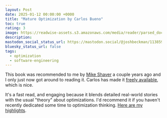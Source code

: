```yaml
---
layout: Post
date: 2025-01-12 00:00:00 +0000
title: "Mature Optimization by Carlos Bueno"
toc: true
rating: 3
image: https://readwise-assets.s3.amazonaws.com/media/reader/parsed_document_assets/30288561/cover-image-cover-image_VChJuiA.jpg
description: 
mastodon_social_status_url: https://mastodon.social/@joshbeckman/113859051257481945
bluesky_status_url: false
tags:
  - optimization
  - software-engineering
---
```



This book was recommended to me by [Mike Shaver](https://github.com/shaver) a couple years ago and I only just now got around to reading  it. Carlos has made it [freely available](https://carlos.bueno.org/optimization/), which is nice.

It's a fast read, and engaging because it blends detailed real-world stories with the usual "theory" about optimizations. I'd recommend it if you haven't recently dedicated some time to optimization thinking. [Here are my highlights](https://www.joshbeckman.org/sources/#47665610).
